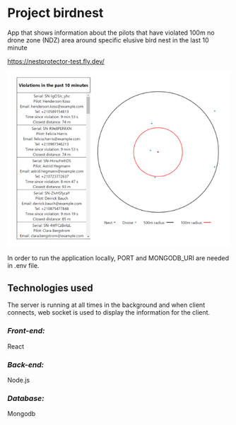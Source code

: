 
# Project birdnest

App that shows information about the pilots that have violated 100m no drone zone (NDZ) area around specific elusive bird nest in the last 10 minute

https://nestprotector-test.fly.dev/


![preview.png](https://github.com/felixv99/birdnest/blob/master/preview.png "Birdnest app preview")


In order to run the application locally, PORT and MONGODB_URI are needed in .env file.


## Technologies used
 The server is running at all times in the background and when client connects, web socket is used to display the information for the client.

### *Front-end:*
React

### *Back-end:*
Node.js
### *Database:*
Mongodb



